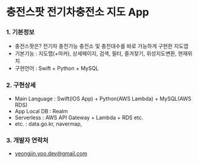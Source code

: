 # 충전스팟 전기차충전소 지도 App





### 1. 기본정보
- 충전스팟은? 전기차 충전가능 충전소 및 충전대수를 바로 가능하게 구현한 지도앱
- 기본기능 : 지도맵(+마커), 상세페이지, 검색, 필터, 즐겨찾기, 위성지도변환, 현재위치
- 구현언어 : Swift + Python + MySQL



### 2. 구현상세
- Main Language : Swift(IOS App) + Python(AWS Lambda) + MySQL(AWS RDS)
- App Local DB : Realm
- Serverless : AWS API Gateway + Lambda + RDS etc.
- etc. : data.go.kr, navermap, 



### 3. 개발자 연락처
- yeongjin.yoo.dev@gmail.com
